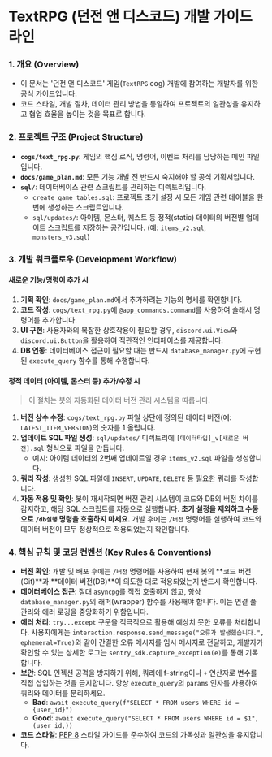 # TextRPG (던전 앤 디스코드) 개발 가이드라인

### 1. 개요 (Overview)
- 이 문서는 '던전 앤 디스코드' 게임(`TextRPG` cog) 개발에 참여하는 개발자를 위한 공식 가이드입니다.
- 코드 스타일, 개발 절차, 데이터 관리 방법을 통일하여 프로젝트의 일관성을 유지하고 협업 효율을 높이는 것을 목표로 합니다.

### 2. 프로젝트 구조 (Project Structure)
- **`cogs/text_rpg.py`**: 게임의 핵심 로직, 명령어, 이벤트 처리를 담당하는 메인 파일입니다.
- **`docs/game_plan.md`**: 모든 기능 개발 전 반드시 숙지해야 할 공식 기획서입니다.
- **`sql/`**: 데이터베이스 관련 스크립트를 관리하는 디렉토리입니다.
    - `create_game_tables.sql`: 프로젝트 초기 설정 시 모든 게임 관련 테이블을 한 번에 생성하는 스크립트입니다.
    - `sql/updates/`: 아이템, 몬스터, 퀘스트 등 정적(static) 데이터의 버전별 업데이트 스크립트를 저장하는 공간입니다. (예: `items_v2.sql`, `monsters_v3.sql`)

### 3. 개발 워크플로우 (Development Workflow)

#### 새로운 기능/명령어 추가 시
1. **기획 확인**: `docs/game_plan.md`에서 추가하려는 기능의 명세를 확인합니다.
2. **코드 작성**: `cogs/text_rpg.py`에 `@app_commands.command`를 사용하여 슬래시 명령어를 추가합니다.
3. **UI 구현**: 사용자와의 복잡한 상호작용이 필요할 경우, `discord.ui.View`와 `discord.ui.Button`을 활용하여 직관적인 인터페이스를 제공합니다.
4. **DB 연동**: 데이터베이스 접근이 필요할 때는 반드시 `database_manager.py`에 구현된 `execute_query` 함수를 통해 수행합니다.

#### 정적 데이터 (아이템, 몬스터 등) 추가/수정 시
> 이 절차는 봇의 자동화된 데이터 버전 관리 시스템을 따릅니다.

1. **버전 상수 수정**: `cogs/text_rpg.py` 파일 상단에 정의된 데이터 버전(예: `LATEST_ITEM_VERSION`)의 숫자를 1 올립니다.
2. **업데이트 SQL 파일 생성**: `sql/updates/` 디렉토리에 `[데이터타입]_v[새로운 버전].sql` 형식으로 파일을 만듭니다.
    - 예시: 아이템 데이터의 2번째 업데이트일 경우 `items_v2.sql` 파일을 생성합니다.
3. **쿼리 작성**: 생성한 SQL 파일에 `INSERT`, `UPDATE`, `DELETE` 등 필요한 쿼리를 작성합니다.
4. **자동 적용 및 확인**: 봇이 재시작되면 버전 관리 시스템이 코드와 DB의 버전 차이를 감지하고, 해당 SQL 스크립트를 자동으로 실행합니다. **초기 설정을 제외하고 수동으로 `/db실행` 명령을 호출하지 마세요.** 개발 후에는 `/버전` 명령어를 실행하여 코드와 데이터 버전이 모두 정상적으로 적용되었는지 확인합니다.

### 4. 핵심 규칙 및 코딩 컨벤션 (Key Rules & Conventions)
- **버전 확인**: 개발 및 배포 후에는 `/버전` 명령어를 사용하여 현재 봇의 **코드 버전(Git)**과 **데이터 버전(DB)**이 의도한 대로 적용되었는지 반드시 확인합니다.
- **데이터베이스 접근**: 절대 `asyncpg`를 직접 호출하지 않고, 항상 `database_manager.py`의 래퍼(wrapper) 함수를 사용해야 합니다. 이는 연결 풀 관리와 에러 로깅을 중앙화하기 위함입니다.
- **에러 처리**: `try...except` 구문을 적극적으로 활용해 예상치 못한 오류를 처리합니다. 사용자에게는 `interaction.response.send_message("오류가 발생했습니다.", ephemeral=True)`와 같이 간결한 오류 메시지를 임시 메시지로 전달하고, 개발자가 확인할 수 있는 상세한 로그는 `sentry_sdk.capture_exception(e)`를 통해 기록합니다.
- **보안**: SQL 인젝션 공격을 방지하기 위해, 쿼리에 f-string이나 `+` 연산자로 변수를 직접 삽입하는 것을 금지합니다. 항상 `execute_query`의 `params` 인자를 사용하여 쿼리와 데이터를 분리하세요.
    - **Bad**: `await execute_query(f"SELECT * FROM users WHERE id = {user_id}")`
    - **Good**: `await execute_query("SELECT * FROM users WHERE id = $1", (user_id,))`
- **코드 스타일**: [PEP 8](https://peps.python.org/pep-0008/) 스타일 가이드를 준수하여 코드의 가독성과 일관성을 유지합니다. 